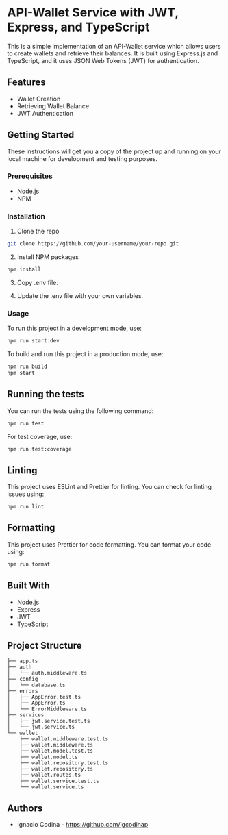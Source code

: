 # API-Wallet Service with JWT, Express, and TypeScript

This is a simple implementation of an API-Wallet service which allows users to create wallets and retrieve their balances. It is built using Express.js and TypeScript, and it uses JSON Web Tokens (JWT) for authentication.

## Features

- Wallet Creation
- Retrieving Wallet Balance
- JWT Authentication

## Getting Started

These instructions will get you a copy of the project up and running on your local machine for development and testing purposes.

### Prerequisites

- Node.js
- NPM

### Installation

1. Clone the repo
```bash
git clone https://github.com/your-username/your-repo.git
```

2. Install NPM packages
```bash
npm install
```

3. Copy .env file.

4. Update the .env file with your own variables.

### Usage

To run this project in a development mode, use:

```bash
npm run start:dev
```

To build and run this project in a production mode, use:

```bash
npm run build
npm start
```

## Running the tests

You can run the tests using the following command:

```bash
npm run test
```

For test coverage, use:

```bash
npm run test:coverage
```

## Linting

This project uses ESLint and Prettier for linting. You can check for linting issues using:

```bash
npm run lint
```

## Formatting

This project uses Prettier for code formatting. You can format your code using:

```bash
npm run format
```

## Built With

- Node.js
- Express
- JWT
- TypeScript

## Project Structure

```
├── app.ts
├── auth
│   └── auth.middleware.ts
├── config
│   └── database.ts
├── errors
│   ├── AppError.test.ts
│   ├── AppError.ts
│   └── ErrorMiddleware.ts
├── services
│   ├── jwt.service.test.ts
│   └── jwt.service.ts
└── wallet
    ├── wallet.middleware.test.ts
    ├── wallet.middleware.ts
    ├── wallet.model.test.ts
    ├── wallet.model.ts
    ├── wallet.repository.test.ts
    ├── wallet.repository.ts
    ├── wallet.routes.ts
    ├── wallet.service.test.ts
    └── wallet.service.ts
```

## Authors

- Ignacio Codina - https://github.com/igcodinap

